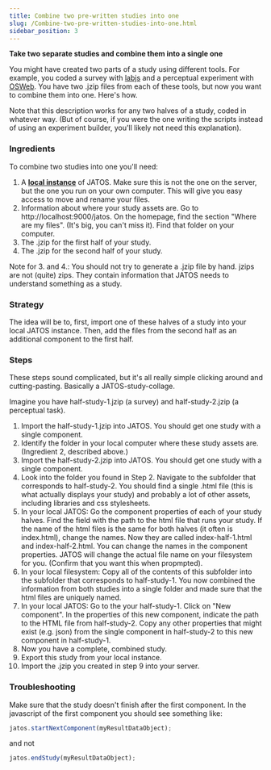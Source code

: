 ```yaml
---
title: Combine two pre-written studies into one
slug: /Combine-two-pre-written-studies-into-one.html
sidebar_position: 3
---
```



**Take two separate studies and combine them into a single one** 

You might have created two parts of a study using different tools. For example, you coded a survey with [labjs](/labjs-and-JATOS.html) and a perceptual experiment with [OSWeb](OSWeb-and-JATOS.html). You have two .jzip files from each of these tools, but now you want to combine them into one. Here's how. 

Note that this description works for any two halves of a study, coded in whatever way. (But of course, if you were the one writing the scripts instead of using an experiment builder, you'll likely not need this explanation).

### Ingredients

To combine two studies into one you'll need:
1. A [**local instance**](Installation.html#easy-installation-on-your-local-computer) of JATOS. Make sure this is not the one on the server, but the one you run on your own computer. This will give you easy access to move and rename your files. 
2. Information about where your study assets are. Go to http://localhost:9000/jatos. On the homepage, find the section "Where are my files". (It's big, you can't miss it). Find that folder on your computer. 
3. The .jzip for the first half of your study. 
4. The .jzip for the second half of your study.

Note for 3. and 4.: You should not try to generate a .jzip file by hand. jzips are not (quite) zips. They contain information that JATOS needs to understand something as a study.  

### Strategy

The idea will be to, first, import one of these halves of a study into your local JATOS instance. Then, add the files from the second half as an additional component to the first half. 

### Steps

These steps sound complicated, but it's all really simple clicking around and cutting-pasting. Basically a JATOS-study-collage. 

Imagine you have half-study-1.jzip (a survey) and half-study-2.jzip (a perceptual task).  

1. Import the half-study-1.jzip into JATOS. You should get one study with a single component. 
2. Identify the folder in your local computer where these study assets are. (Ingredient 2, described above.)
3. Import the half-study-2.jzip into JATOS. You should get one study with a single component.
4. Look into the folder you found in Step 2. Navigate to the subfolder that corresponds to half-study-2. You should find a single .html file (this is what actually displays your study) and probably a lot of other assets, including libraries and css stylesheets. 
5. In your local JATOS: Go the component properties of each of your study halves. Find the field with the path to the html file that runs your study. If the name of the html files is the same for both halves (it often is index.html), change the names. Now they are called index-half-1.html and index-half-2.html. You can change the names in the component properties. JATOS will change the actual file name on your filesystem for you. (Confirm that you want this when propmpted).   
6. In your local filesystem: Copy all of the contents of this subfolder into the subfolder that corresponds to half-study-1. You now combined the information from both studies into a single folder and made sure that the html files are uniquely named.  
7. In your local JATOS: Go to the your half-study-1. Click on "New component". In the properties of this new component, indicate the path to the HTML file from half-study-2. Copy any other properties that might exist (e.g. json) from the single component in half-study-2 to this new component in half-study-1. 
8. Now you have a complete, combined study. 
9. Export this study from your local instance.
10. Import the .jzip you created in step 9 into your server.  


### Troubleshooting
Make sure that the study doesn't finish after the first component. In the javascript of the first component you should see something like:

   ~~~javascript
   jatos.startNextComponent(myResultDataObject);
   ~~~

and not 

   ~~~javascript
   jatos.endStudy(myResultDataObject);
   ~~~
